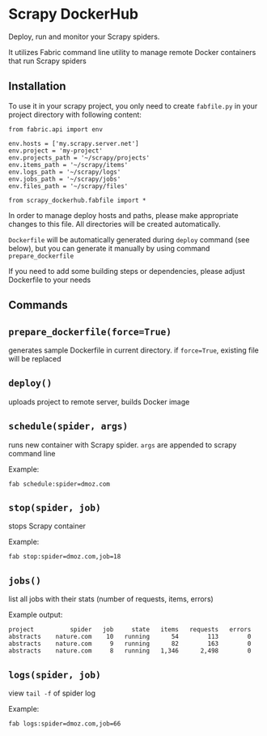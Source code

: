 Scrapy DockerHub
===

Deploy, run and monitor your Scrapy spiders.

It utilizes Fabric command line utility to manage remote Docker containers that run Scrapy spiders

Installation
---

To use it in your scrapy project, you only need to create `fabfile.py` in your project directory with following content:

    from fabric.api import env

    env.hosts = ['my.scrapy.server.net']
    env.project = 'my-project'
    env.projects_path = '~/scrapy/projects'
    env.items_path = '~/scrapy/items'
    env.logs_path = '~/scrapy/logs'
    env.jobs_path = '~/scrapy/jobs'
    env.files_path = '~/scrapy/files'

    from scrapy_dockerhub.fabfile import *


In order to manage deploy hosts and paths, please make appropriate changes to this file. All directories will be created automatically.

`Dockerfile` will be automatically generated during `deploy` command (see below), but you can generate it manually by using command `prepare_dockerfile`

If you need to add some building steps or dependencies, please adjust Dockerfile to your needs

Commands
---

`prepare_dockerfile(force=True)`
---
generates sample Dockerfile in current directory. if `force=True`, existing file will be replaced


`deploy()`
---
uploads project to remote server, builds Docker image


`schedule(spider, args)`
---
runs new container with Scrapy spider. `args` are appended to scrapy command line

Example:

    fab schedule:spider=dmoz.com


`stop(spider, job)`
---
stops Scrapy container

Example:

    fab stop:spider=dmoz.com,job=18


`jobs()`
---
list all jobs with their stats (number of requests, items, errors)

Example output:

    project          spider   job     state   items   requests   errors
    abstracts    nature.com    10   running      54        113        0
    abstracts    nature.com     9   running      82        163        0
    abstracts    nature.com     8   running   1,346      2,498        0


`logs(spider, job)`
---
view `tail -f` of spider log

Example:

	fab logs:spider=dmoz.com,job=66
